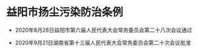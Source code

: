 # 益阳市扬尘污染防治条例

- 2020年8月28日益阳市第六届人民代表大会常务委员会第二十八次会议通过

- 2020年9月21日湖南省第十三届人民代表大会常务委员会第二十次会议批准

<!-- INFO END -->
